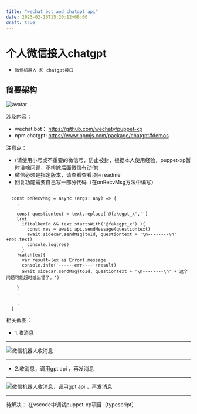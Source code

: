 ```yaml
---
title: "wechat bot and chatgpt api"
date: 2023-02-16T15:20:12+08:00
draft: true
---
```

# 个人微信接入chatgpt

  - ```微信机器人 和 chatgpt接口```


简要架构
---

![avatar](https://res.cloudinary.com/dkmuoufxh/image/upload/v1676537368/wecahtbot-chatgpt_ard2kp.jpg)

涉及内容：

- wechat bot：
https://github.com/wechaty/puppet-xp
- npm chatgpt:
https://www.npmjs.com/package/chatgpt#demos


注意点：
- (请使用小号或不重要的微信号，防止被封，根据本人使用经验，puppet-xp暂时没啥问题，不排除后面微信有动作)
- 微信必须是指定版本，请查看查看项目readme
- 回复功能需要自己写一部分代码（在onRecvMsg方法中编写）
```
   
  const onRecvMsg = async (args: any) => {
    .
    .
    const questiontext = text.replace('@fakegpt_x','')
    try{
      if(talkerId && text.startsWith('@fakegpt_x') ){
        const res = await api.sendMessage(questiontext)
        await sidecar.sendMsg(toId, questiontext + '\n--------\n' +res.text)
        console.log(res)
      }
    }catch(ex){
      var result=(ex as Error).message
      console.info('------err----'+result)    
      await sidecar.sendMsg(toId, questiontext + '\n--------\n' +'这个问题可能超时或出错了。')

    }
    .
    .
    .    
  }
```

相关截图：
 - 1.收消息
  ---
  ![微信机器人收消息](https://res.cloudinary.com/dkmuoufxh/image/upload/v1676590010/message1_vyaizv.jpg)
  
  ---

 - 2.收消息，调用gpt api ，再发消息
  ---
  ![微信机器人收消息，调用gpt api ，再发消息](https://res.cloudinary.com/dkmuoufxh/image/upload/v1676590762/message2_rkjpqj.jpg)
  
  ---
 
待解决：
在vscode中调试puppet-xp项目（typescript）